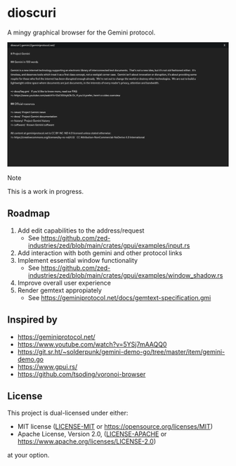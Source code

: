 # dioscuri

A mingy graphical browser for the Gemini protocol.

![dioscuri screenshot](./screenshot.png)

> [!NOTE]
> This is a work in progress.

## Roadmap

1. Add edit capabilities to the address/request
    - See https://github.com/zed-industries/zed/blob/main/crates/gpui/examples/input.rs
2. Add interaction with both gemini and other protocol links
3. Implement essential window functionality
    - See https://github.com/zed-industries/zed/blob/main/crates/gpui/examples/window_shadow.rs
4. Improve overall user experience
5. Render gemtext appropiately
    - See https://geminiprotocol.net/docs/gemtext-specification.gmi

## Inspired by

- https://geminiprotocol.net/
- https://www.youtube.com/watch?v=5YSj7mAAQQ0
- https://git.sr.ht/~solderpunk/gemini-demo-go/tree/master/item/gemini-demo.go
- https://www.gpui.rs/
- https://github.com/tsoding/voronoi-browser

## License

This project is dual-licensed under either:

- MIT license ([LICENSE-MIT](LICENSE-MIT) or https://opensource.org/licenses/MIT)
- Apache License, Version 2.0, ([LICENSE-APACHE](LICENSE-APACHE) or https://www.apache.org/licenses/LICENSE-2.0)

at your option.
